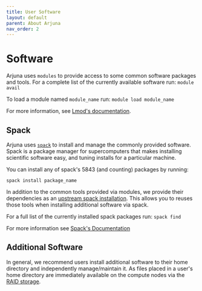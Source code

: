 ```yaml
---
title: User Software
layout: default
parent: About Arjuna
nav_order: 2
---
```


# Software

Arjuna uses `modules` to provide access to some common software packages and tools.
For a complete list of the currently available software run: `module avail`

To load a module named `module_name` run: `module load module_name`

For more information, see [Lmod's documentation](https://lmod.readthedocs.io).


## Spack

Arjuna uses [`spack`](https://spack.io) to install and manage the commonly provided
software. Spack is a package manager for supercomputers that makes installing
scientific software easy, and tuning installs for a particular machine.

You can install any of spack's 5843 (and counting) packages by running:

```shell
spack install package_name
```

In addition to the common tools provided via modules, we provide their dependencies
as an [upstream spack installation](https://spack.readthedocs.io/en/latest/chain.html?highlight=upstream#using-multiple-upstream-spack-instances). This allows you to
reuses those tools when installing additional software via spack.

For a full list of the currently installed spack packages run: `spack find`

For more information see [Spack's Documentation](https://spack.readthedocs.io)

## Additional Software

In general, we recommend users install additional software to their home directory
and independently manage/maintain it. As files placed in a user's home directory
are immediately available on the compute nodes via the [RAID storage].

[RAID storage]: hardware.md#storage
